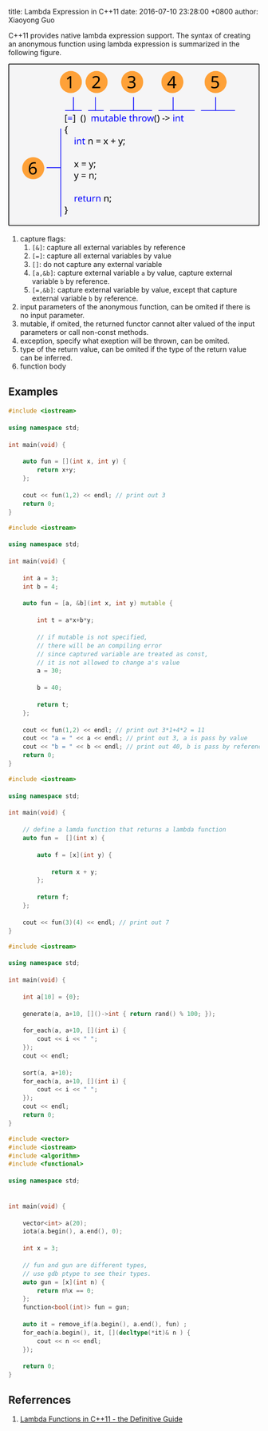 title: Lambda Expression in C++11
date: 2016-07-10 23:28:00 +0800
author: Xiaoyong Guo

C++11 provides native lambda expression support.
The syntax of creating an anonymous function 
using lambda expression is summarized in the following figure.

![C++ lambda](/images/cpp_lambda.svg)

1. capture flags: 
    1. `[&]`: capture all external variables by reference 
    2. `[=]`: capture all external variables by value
    3. `[]`: do not capture any external variable
    4. `[a,&b]`: capture external variable `a` by value, capture external variable `b` by reference.
    5. `[=,&b]`: capture external variable by value, except that capture external variable `b` by reference.
2. input parameters of the anonymous function, can be omited if there is no input parameter.
3. mutable, if omited, the returned functor cannot alter valued of the input parameters or call non-const methods.
4. exception, specify what exeption will be thrown, can be omited. 
5. type of the return value, can be omited if the type of the return value can be inferred.
6. function body 

## Examples

```c++
#include <iostream>

using namespace std;

int main(void) {

    auto fun = [](int x, int y) {
        return x+y;
    };

    cout << fun(1,2) << endl; // print out 3
    return 0;
}
```


```c++
#include <iostream>

using namespace std;

int main(void) {

    int a = 3;
    int b = 4;

    auto fun = [a, &b](int x, int y) mutable {

        int t = a*x+b*y;

        // if mutable is not specified,
        // there will be an compiling error
        // since captured variable are treated as const,
        // it is not allowed to change a's value
        a = 30; 

        b = 40;

        return t;
    };

    cout << fun(1,2) << endl; // print out 3*1+4*2 = 11
    cout << "a = " << a << endl; // print out 3, a is pass by value
    cout << "b = " << b << endl; // print out 40, b is pass by reference
    return 0;
}
```

```c++
#include <iostream>

using namespace std;

int main(void) {

    // define a lamda function that returns a lambda function
    auto fun =  [](int x) {

        auto f = [x](int y) {

            return x + y;
        };

        return f;
    };

    cout << fun(3)(4) << endl; // print out 7
}
```

```c++
#include <iostream>

using namespace std;

int main(void) {

    int a[10] = {0};

    generate(a, a+10, []()->int { return rand() % 100; });

    for_each(a, a+10, [](int i) {
        cout << i << " ";
    });
    cout << endl;

    sort(a, a+10);
    for_each(a, a+10, [](int i) {
        cout << i << " ";
    });
    cout << endl;
    return 0;
}
```

```c++
#include <vector>
#include <iostream>
#include <algorithm>
#include <functional>

using namespace std;


int main(void) {

    vector<int> a(20);
    iota(a.begin(), a.end(), 0);

    int x = 3;

    // fun and gun are different types,
    // use gdb ptype to see their types.
    auto gun = [x](int n) {
        return n%x == 0;
    };
    function<bool(int)> fun = gun;

    auto it = remove_if(a.begin(), a.end(), fun) ;
    for_each(a.begin(), it, [](decltype(*it)& n ) {
        cout << n << endl;
    });

    return 0;
}
```

## Referrences
1. [Lambda Functions in C++11 - the Definitive Guide](http://www.cprogramming.com/c++11/c++11-lambda-closures.html)


